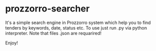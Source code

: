 # prozzorro-searcher

It's a simple search engine in Prozzorro system which help you to find tenders by keywords, date, status etc.
To use just run .py via python interpreter. Note that files .json are requarired!

Enjoy!
